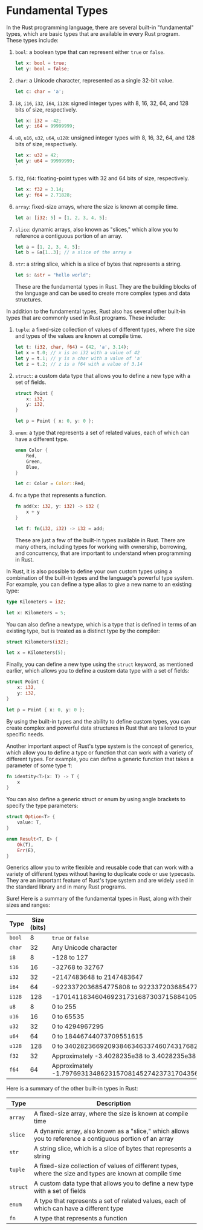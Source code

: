 # Fundamental Types

In the Rust programming language, there are several built-in "fundamental" types, which are basic types that are available in every Rust program. These types include:

1. `bool`: a boolean type that can represent either `true` or `false`.

   ```rust
   let x: bool = true;
   let y: bool = false;
   ```

1. `char`: a Unicode character, represented as a single 32-bit value.

   ```rust
   let c: char = 'a';
   ```

1. `i8`, `i16`, `i32`, `i64`, `i128`: signed integer types with 8, 16, 32, 64, and 128 bits of size, respectively.

   ```rust
   let x: i32 = -42;
   let y: i64 = 99999999;
   ```

1. `u8`, `u16`, `u32`, `u64`, `u128`: unsigned integer types with 8, 16, 32, 64, and 128 bits of size, respectively.

   ```rust
   let x: u32 = 42;
   let y: u64 = 99999999;
   `

   ```

1. `f32`, `f64`: floating-point types with 32 and 64 bits of size, respectively.

   ```rust
   let x: f32 = 3.14;
   let y: f64 = 2.71828;
   ```

1. `array`: fixed-size arrays, where the size is known at compile time.

   ```rust
   let a: [i32; 5] = [1, 2, 3, 4, 5];
   ```

1. `slice`: dynamic arrays, also known as "slices," which allow you to reference a contiguous portion of an array.

   ```rust
   let a = [1, 2, 3, 4, 5];
   let b = &a[1..3]; // a slice of the array a
   ```

1. `str`: a string slice, which is a slice of bytes that represents a string.

   ```rust
   let s: &str = "hello world";
   ```

    These are the fundamental types in Rust. They are the building blocks of the language and can be used to create more complex types and data structures.

In addition to the fundamental types, Rust also has several other built-in types that are commonly used in Rust programs. These include:

1. `tuple`: a fixed-size collection of values of different types, where the size and types of the values are known at compile time.

    ```rust
    let t: (i32, char, f64) = (42, 'a', 3.14);
    let x = t.0; // x is an i32 with a value of 42
    let y = t.1; // y is a char with a value of 'a'
    let z = t.2; // z is a f64 with a value of 3.14
    ```

1. `struct`: a custom data type that allows you to define a new type with a set of fields.

    ```rust
    struct Point {
        x: i32,
        y: i32,
    }

    let p = Point { x: 0, y: 0 };
    ```

1. `enum`: a type that represents a set of related values, each of which can have a different type.

    ```rust
    enum Color {
        Red,
        Green,
        Blue,
    }

    let c: Color = Color::Red;
    ```

1. `fn`: a type that represents a function.

    ```rust
    fn add(x: i32, y: i32) -> i32 {
        x + y
    }

    let f: fn(i32, i32) -> i32 = add;
    ```

    These are just a few of the built-in types available in Rust. There are many others, including types for working with ownership, borrowing, and concurrency, that are important to understand when programming in Rust.

In Rust, it is also possible to define your own custom types using a combination of the built-in types and the language's powerful type system. For example, you can define a type alias to give a new name to an existing type:

```rust
type Kilometers = i32;

let x: Kilometers = 5;
```

You can also define a newtype, which is a type that is defined in terms of an existing type, but is treated as a distinct type by the compiler:

```rust
struct Kilometers(i32);

let x = Kilometers(5);
```

Finally, you can define a new type using the `struct` keyword, as mentioned earlier, which allows you to define a custom data type with a set of fields:

```rust
struct Point {
    x: i32,
    y: i32,
}

let p = Point { x: 0, y: 0 };
```

By using the built-in types and the ability to define custom types, you can create complex and powerful data structures in Rust that are tailored to your specific needs.

Another important aspect of Rust's type system is the concept of generics, which allow you to define a type or function that can work with a variety of different types. For example, you can define a generic function that takes a parameter of some type `T`:

```rust
fn identity<T>(x: T) -> T {
    x
}
```

You can also define a generic struct or enum by using angle brackets to specify the type parameters:

```rust
struct Option<T> {
    value: T,
}

enum Result<T, E> {
    Ok(T),
    Err(E),
}
```

Generics allow you to write flexible and reusable code that can work with a variety of different types without having to duplicate code or use typecasts. They are an important feature of Rust's type system and are widely used in the standard library and in many Rust programs.

Sure! Here is a summary of the fundamental types in Rust, along with their sizes and ranges:

| Type   | Size (bits) | Range                                                                                                                                                                                                                                                                                                                                |
| ------ | ----------- | ------------------------------------------------------------------------------------------------------------------------------------------------------------------------------------------------------------------------------------------------------------------------------------------------------------------------------------ |
| `bool` | 8           | `true` or `false`                                                                                                                                                                                                                                                                                                                    |
| `char` | 32          | Any Unicode character                                                                                                                                                                                                                                                                                                                |
| `i8`   | 8           | -128 to 127                                                                                                                                                                                                                                                                                                                          |
| `i16`  | 16          | -32768 to 32767                                                                                                                                                                                                                                                                                                                      |
| `i32`  | 32          | -2147483648 to 2147483647                                                                                                                                                                                                                                                                                                            |
| `i64`  | 64          | -9223372036854775808 to 9223372036854775807                                                                                                                                                                                                                                                                                          |
| `i128` | 128         | -170141183460469231731687303715884105728 to 170141183460469231731687303715884105727                                                                                                                                                                                                                                                  |
| `u8`   | 8           | 0 to 255                                                                                                                                                                                                                                                                                                                             |
| `u16`  | 16          | 0 to 65535                                                                                                                                                                                                                                                                                                                           |
| `u32`  | 32          | 0 to 4294967295                                                                                                                                                                                                                                                                                                                      |
| `u64`  | 64          | 0 to 18446744073709551615                                                                                                                                                                                                                                                                                                            |
| `u128` | 128         | 0 to 340282366920938463463374607431768211455                                                                                                                                                                                                                                                                                         |
| `f32`  | 32          | Approximately -3.4028235e38 to 3.4028235e38                                                                                                                                                                                                                                                                                          |
| `f64`  | 64          | Approximately -1.7976931348623157081452742373170435679807056752584499659891747680315726078002853876058955863276687817154045895351438246423432132688946418276846754670353751698604991057655128207624549009038932894407586850845513394230458323690322294816580855933212334827479782620414472316873817718091929988125040402618412485836 |

Here is a summary of the other built-in types in Rust:

| Type     | Description                                                                                              |
| -------- | -------------------------------------------------------------------------------------------------------- |
| `array`  | A fixed-size array, where the size is known at compile time                                              |
| `slice`  | A dynamic array, also known as a "slice," which allows you to reference a contiguous portion of an array |
| `str`    | A string slice, which is a slice of bytes that represents a string                                       |
| `tuple`  | A fixed-size collection of values of different types, where the size and types are known at compile time |
| `struct` | A custom data type that allows you to define a new type with a set of fields                             |
| `enum`   | A type that represents a set of related values, each of which can have a different type                  |
| `fn`     | A type that represents a function                                                                        |
